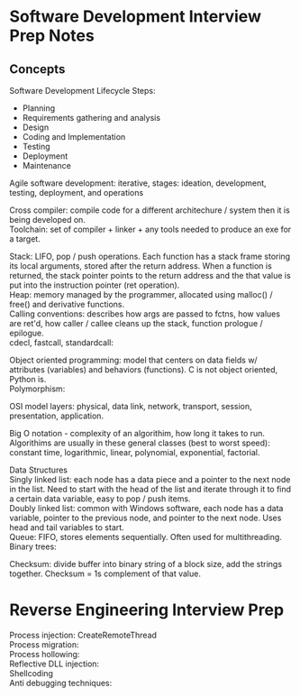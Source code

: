 # Software Development Interview Prep Notes     
## Concepts          
Software Development Lifecycle Steps:   
- Planning   
- Requirements gathering and analysis   
- Design 
- Coding and Implementation   
- Testing   
- Deployment   
- Maintenance    

Agile software development: iterative, stages: ideation, development, testing, deployment, and operations     

Cross compiler: compile code for a different architechure / system then it is being developed on.    
Toolchain: set of compiler + linker + any tools needed to produce an exe for a target.    

Stack: LIFO, pop / push operations. Each function has a stack frame storing its local arguments, stored after the return address. When a function is returned, the stack pointer points to the return address and the that value is put into the instruction pointer (ret operation).         
Heap: memory managed by the programmer, allocated using malloc() / free() and derivative functions.         
Calling conventions: describes how args are passed to fctns, how values are ret'd, how caller / callee cleans up the stack, function prologue / epilogue.      
cdecl, fastcall, standardcall: 

Object oriented programming: model that centers on data fields w/ attributes (variables) and behaviors (functions). C is not object oriented, Python is.        
Polymorphism: 

OSI model layers: physical, data link, network, transport, session, presentation, application.    

Big O notation - complexity of an algorithim, how long it takes to run. Algorithims are usually in these general classes (best to worst speed): constant time, logarithmic, linear, polynomial, exponential, factorial.            

Data Structures     
Singly linked list: each node has a data piece and a pointer to the next node in the list. Need to start with the head of the list and iterate through it to find a certain data variable, easy to pop / push items.     
Doubly linked list: common with Windows software, each node has a data variable, pointer to the previous node, and pointer to the next node. Uses head and tail variables to start.           
Queue: FIFO, stores elements sequentially. Often used for multithreading.       
Binary trees:       

Checksum: divide buffer into binary string of a block size, add the strings together. Checksum = 1s complement of that value.  

# Reverse Engineering Interview Prep          
Process injection: CreateRemoteThread        
Process migration:      
Process hollowing:    
Reflective DLL injection:       
Shellcoding     
Anti debugging techniques:   
